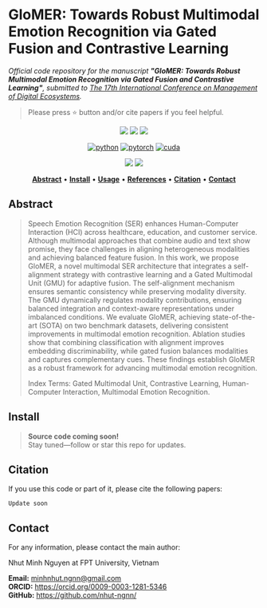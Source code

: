 # GloMER: Towards Robust Multimodal Emotion Recognition via Gated Fusion and Contrastive Learning
<i>
  Official code repository for the manuscript 
  <b>"GloMER: Towards Robust Multimodal Emotion Recognition via Gated Fusion and Contrastive Learning"</b>, 
  submitted to 
  <a href="https://conferences.sigappfr.org/medes2025/">The 17th International Conference on Management of Digital Ecosystems</a>.
</i>

> Please press ⭐ button and/or cite papers if you feel helpful.

<p align="center">
<img src="https://img.shields.io/github/stars/nhut-ngnn/GloMER">
<img src="https://img.shields.io/github/forks/nhut-ngnn/GloMER">
<img src="https://img.shields.io/github/watchers/nhut-ngnn/GloMER">
</p>

<div align="center">

[![python](https://img.shields.io/badge/-Python_3.8.20-blue?logo=python&logoColor=white)](https://www.python.org/downloads/)
[![pytorch](https://img.shields.io/badge/Torch_2.0.1-ee4c2c?logo=pytorch&logoColor=white)](https://pytorch.org/get-started/locally/)
[![cuda](https://img.shields.io/badge/-CUDA_11.8-green?logo=nvidia&logoColor=white)](https://developer.nvidia.com/cuda-toolkit-archive)
</div>

<p align="center">
<img src="https://img.shields.io/badge/Last%20updated%20on-06.09.2025-brightgreen?style=for-the-badge">
<img src="https://img.shields.io/badge/Written%20by-Nguyen%20Minh%20Nhut-pink?style=for-the-badge"> 
</p>


<div align="center">

[**Abstract**](#Abstract) •
[**Install**](#install) •
[**Usage**](#usage) •
[**References**](#references) •
[**Citation**](#citation) •
[**Contact**](#Contact)

</div>

## Abstract 
> Speech Emotion Recognition (SER) enhances Human-Computer Interaction (HCI) across healthcare, education, and customer service. Although multimodal approaches that combine audio and text show promise, they face challenges in aligning heterogeneous modalities and achieving balanced feature fusion. In this work, we propose GloMER, a novel multimodal SER architecture that integrates a self-alignment strategy with contrastive learning and a Gated Multimodal Unit (GMU) for adaptive fusion. The self-alignment mechanism ensures semantic consistency while preserving modality diversity. The GMU dynamically regulates modality contributions, ensuring balanced integration and context-aware representations under imbalanced conditions. We evaluate GloMER, achieving state-of-the-art (SOTA) on two benchmark datasets, delivering consistent improvements in multimodal emotion recognition. Ablation studies show that combining classification with alignment improves embedding discriminability, while gated fusion balances modalities and captures complementary cues. These findings establish GloMER as a robust framework for advancing multimodal emotion recognition.
>
> Index Terms: Gated Multimodal Unit, Contrastive Learning, Human-Computer Interaction, Multimodal Emotion Recognition.


## Install
> **Source code coming soon!**  
> Stay tuned—follow or star this repo for updates.

## Citation
If you use this code or part of it, please cite the following papers:
```
Update soon
```
## Contact
For any information, please contact the main author:

Nhut Minh Nguyen at FPT University, Vietnam

**Email:** [minhnhut.ngnn@gmail.com](mailto:minhnhut.ngnn@gmail.com)<br>
**ORCID:** <link>https://orcid.org/0009-0003-1281-5346</link> <br>
**GitHub:** <link>https://github.com/nhut-ngnn/</link>